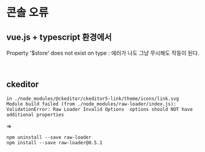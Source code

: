 # 콘솔 오류

## vue.js + typescript 환경에서

Property '$store' does not exist on type :
에러가 나도 그냥 무시해도 작동이 된다.

<br>

## ckeditor
```
in ./node_modules/@ckeditor/ckeditor5-link/theme/icons/link.svg  Module build failed (from ./node_modules/raw-loader/index.js): ValidationError: Raw Loader Invalid Options  options should NOT have additional properties
```
=>
```
npm uninstall --save raw-loader
npm install --save raw-loader@0.5.1
```